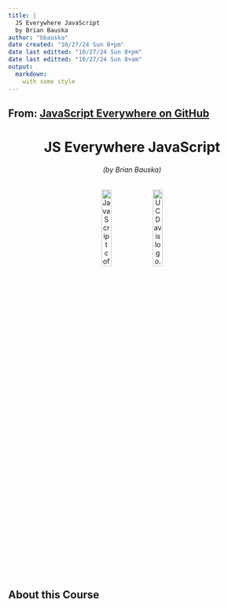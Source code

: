 ```yaml
---
title: |
  JS Everywhere JavaScript
  by Brian Bauska
author: "bbauska"
date created: "10/27/24 Sun 8+pm"
date last editted: "10/27/24 Sun 8+pm"
date last editted: "10/27/24 Sun 8+am"
output: 
  markdown:
    with some style
---
```


## From: <a href="https://github.com/javascripteverywhere">JavaScript Everywhere on GitHub</a>

<h1 align="center">JS Everywhere JavaScript</h1>

<h6 align="center">(by Brian Bauska)</h6>
<!--~~~~~~~~~~~~~~~~~~~~~~~~~~~~~~~~~~~~~~~~~~~~~~~~~~~~~~~~~~~~~~~~~~~~~~~~~~~~~~~~~~~~~~~~~~~~-->
<!--~~~~~~~~~~~~~~~~~~~~~~ readme.md of js-everywhere in bbauska.github.io ~~~~~~~~~~~~~~~~~~~~~-->
<!--~~~~~~~~~~~~~~~~~~~~~~~~~~~~~~~~~~~~~~~~~~~~~~~~~~~~~~~~~~~~~~~~~~~~~~~~~~~~~~~~~~~~~~~~~~~~-->
<!--~~~~~~~~~~~~~~~~ 01/02. javascript (coffee cup) logo / uc davis log (01) ~~~~~~~~~~~~~~~~~~~-->
<p align="center" width="100%">
<img src="./images/image001.jpeg"
  style="width:20%"
  title="JavaScript coffee cup logo version"
  alt="JavaScript coffee cup logo version." />
<img src="./images/image002.png"
  style="width:20%"
  title="UC Davis logo"
  alt="UC Davis logo." />
</p>
<!--~~~~~~~~~~~~~~~~~~~~~~~~~~~~~~~~~ about js everywhere ~~~~~~~~~~~~~~~~~~~~~~~~~~~~~~~~~~-->
<h2 id="#about">About this Course</h2>
<!--~~~~~~~~~~~~~~~~~~~~~~~~~~~~~~~~~~~~~~~~~~~~~~~~~~~~~~~~~~~~~~~~~~~~~~~~~~~~~~~~~~~~~~~~~~~~-->


